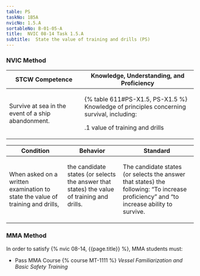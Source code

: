 ```yaml
---
table: PS
taskNo: 1B5A
nvicNo: 1.5.A 
sortableNo: B-01-05-A
title:  NVIC 08-14 Task 1.5.A 
subtitle:  State the value of training and drills (PS)
---
```






### NVIC Method

<a style="display:none;" onclick="togglevisibility('nvic_methods')" >Show NVIC method.</a>

<div id='nvic_methods' class='show'>

<table>
<thead>
<tr>
<th class='forty'> STCW Competence </th>
<th class='sixty'> Knowledge, Understanding, and Proficiency </th>
</tr>
</thead>

<tbody>
<tr><td markdown='1'>

Survive at sea in the event of a ship abandonment.

</td><td markdown='1'>

{% table 611#PS-X1.5, PS-X1.5 %} Knowledge of principles concerning survival, including:

.1  value of training and drills

</td></tr>


</tbody>
</table>


<table>
<thead>
<tr><th class='twenty'>  Condition </th><th class='twenty'> Behavior </th><th  class='sixty'>Standard </th></tr>
</thead>
<tbody >



<tr><td markdown='1'>

When asked on a written examination to state the value of training and drills,

</td><td markdown='1'>

the candidate states (or selects the answer that states) the value of training and drills.

<br>

<div class="tooltip" markdown='1'>



</div>


</td><td markdown='1'>

The candidate states (or selects the answer that states) the following: “To increase proficiency” and “to increase ability to survive.

</td></tr>
</tbody>
</table>
</div>


### MMA Method

In order to satisfy  {% nvic 08-14, {{page.title}}  %}, MMA students must:

* Pass MMA Course {% course MT-1111 %}  *Vessel Familiarization and Basic Safety Training*